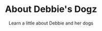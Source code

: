 ---
title: About Debbie's Dogz
subtitle: Learn a little about Debbie and her dogs
image: /images/uploads/banner1-2x.png
content: >-
  Lorem ipsum dolor sit amet, consectetuer adipiscing elit. Phasellus hendrerit.
  Pellentesque aliquet nibh nec urna. In nisi neque, aliquet vel, dapibus id,
  mattis vel, nisi. Sed pretium, ligula sollicitudin laoreet viverra, tortor
  libero sodales leo, eget blandit nunc tortor eu nibh. Nullam mollis. Ut justo.
  Suspendisse potenti.


  Lorem ipsum dolor sit amet, consectetuer adipiscing elit. Phasellus hendrerit. Pellentesque aliquet nibh nec urna. In nisi neque, aliquet vel, dapibus id, mattis vel, nisi. Sed pretium, ligula sollicitudin laoreet viverra, tortor libero sodales leo, eget blandit nunc tortor eu nibh. Nullam mollis. Ut justo. Suspendisse potenti.


  Lorem ipsum dolor sit amet, consectetuer adipiscing elit. Phasellus hendrerit. Pellentesque aliquet nibh nec urna. In nisi neque, aliquet vel, dapibus id, mattis vel, nisi. Sed pretium, ligula sollicitudin laoreet viverra, tortor libero sodales leo, eget blandit nunc tortor eu nibh. Nullam mollis. Ut justo. Suspendisse potenti.
credentialsTitle: Qualifications, Training and CPD
leftCredentials: [
  Lorem ipsum dolor sit amet,
  Lorem ipsum dolor sit amet,
  Lorem ipsum dolor sit amet,
  Lorem ipsum dolor sit amet
]
rightCredentials: [
  Lorem ipsum dolor sit amet,
  Lorem ipsum dolor sit amet,
  Lorem ipsum dolor sit amet
]
---